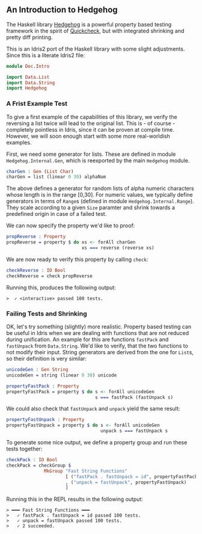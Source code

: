 ## An Introduction to Hedgehog

The Haskell library [Hedgehog](https://hedgehog.qa/) is a powerful property
based testing framework in the spirit of
[Quickcheck](https://hackage.haskell.org/package/QuickCheck), but with
integrated shrinking and pretty diff printing.

This is an Idris2 port of the Haskell library with some slight adjustments.
Since this is a literate Idris2 file:

```idris
module Doc.Intro

import Data.List
import Data.String
import Hedgehog
```

### A Frist Example Test
To give a first example of the capabilities of this library,
we verify the reversing a list twice will lead to the original
list. This is - of course - completely pointless in Idris, since
it can be proven at compile time. However, we will soon enough
start with some more real-worldish examples.

First, we need some generator for lists. These are defined in
module `Hedgehog.Internal.Gen`, which is reexported by the main `Hedgehog`
module.

```idris
charGen : Gen (List Char)
charGen = list (linear 0 30) alphaNum
```

The above defines a generator for random lists of alpha numeric
characters whose length is in the range [0,30]. For numeric values,
we typically define generators in terms of `Range`s (defined in
module `Hedgehog.Internal.Range`). They scale according to a given
`Size` paramter and shrink towards a predefined origin in case
of a failed test.

We can now specify the property we'd like to proof:

```idris
propReverse : Property
propReverse = property $ do xs <- forAll charGen
                            xs === reverse (reverse xs)
```

We are now ready to verify this property by calling `check`:

```idris
checkReverse : IO Bool
checkReverse = check propReverse
```

Running this, produces the following output:

```
>  ✓ <interactive> passed 100 tests.
```

### Failing Tests and Shrinking

OK, let's try something (slightly) more realistic. Property
based testing can be useful in Idris when we are dealing with
functions that are not reduced during unification. An example
for this are functions `fastPack` and `fastUnpack` from `Data.String`.
We'd like to verify, that the two functions to not modify their
input. String generators are derived from the one for `List`s,
so their definition is very similar:

```idris
unicodeGen : Gen String
unicodeGen = string (linear 0 30) unicode

propertyFastPack : Property
propertyFastPack = property $ do s <- forAll unicodeGen
                                 s === fastPack (fastUnpack s)
```

We could also check that `fastUnpack` and `unpack` yield the
same result:

```idris
propertyFastUnpack : Property
propertyFastUnpack = property $ do s <- forAll unicodeGen
                                   unpack s === fastUnpack s
```

To generate some nice output, we define a property group
and run these tests together:

```idris
checkPack : IO Bool
checkPack = checkGroup $
              MkGroup "Fast String Functions"
                      [ ("fastPack . fastUnpack = id", propertyFastPack)
                      , ("unpack = fastUnpack", propertyFastUnpack)
                      ]
```

Running this in the REPL results in the following output:

```
> ━━━ Fast String Functions ━━━
>   ✓ fastPack . fastUnpack = id passed 100 tests.
>   ✓ unpack = fastUnpack passed 100 tests.
>   ✓ 2 succeeded.
```
